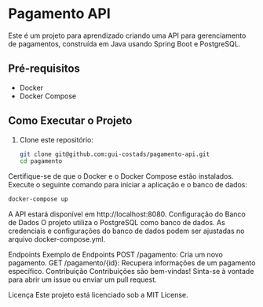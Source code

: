 # Pagamento API

Este é um projeto para aprendizado criando uma API para gerenciamento de pagamentos, construída em Java usando Spring Boot e PostgreSQL.

## Pré-requisitos

- Docker
- Docker Compose

## Como Executar o Projeto

1. Clone este repositório:

   ```bash
   git clone git@github.com:gui-costads/pagamento-api.git
   cd pagamento
   ```

Certifique-se de que o Docker e o Docker Compose estão instalados.
Execute o seguinte comando para iniciar a aplicação e o banco de dados:

```bash
docker-compose up
```

A API estará disponível em http://localhost:8080.
Configuração do Banco de Dados
O projeto utiliza o PostgreSQL como banco de dados. As credenciais e configurações do banco de dados podem ser ajustadas no arquivo docker-compose.yml.

Endpoints
Exemplo de Endpoints
POST /pagamento: Cria um novo pagamento.
GET /pagamento/{id}: Recupera informações de um pagamento específico.
Contribuição
Contribuições são bem-vindas! Sinta-se à vontade para abrir um issue ou enviar um pull request.

Licença
Este projeto está licenciado sob a MIT License.